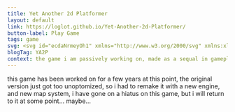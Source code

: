 ```yaml
---
title: Yet Another 2d Platformer
layout: default
link: https://loglot.github.io/Yet-Another-2d-Platformer/
button-label: Play Game
tags: game
svg: <svg id="ecdaNrmeyOh1" xmlns="http://www.w3.org/2000/svg" xmlns:xlink="http://www.w3.org/1999/xlink" viewBox="90 20 130 100" shape-rendering="geometricPrecision" text-rendering="geometricPrecision"><rect width="121.559298" height="261.770552" rx="60.78" ry="60.78" transform="matrix(.429112 0 0 0.429112 123.918723 12.796025)" fill="rgba(210,219,237,0)" stroke="#000" stroke-width="15"/></svg>
blogTag: YA2P
context: the game i am passively working on, made as a sequal in gameplay to demo 0.4.
---
```

this game has been worked on for a few years at this point, the original version just got too unoptomized, so i had to remake it with a new engine, and new map system, i have gone on a hiatus on this game, but i will return to it at some point... maybe...
